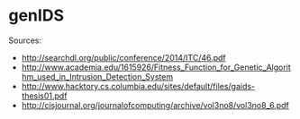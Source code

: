 genIDS
======

Sources:
- http://searchdl.org/public/conference/2014/ITC/46.pdf
- http://www.academia.edu/1615926/Fitness_Function_for_Genetic_Algorithm_used_in_Intrusion_Detection_System
- http://www.hacktory.cs.columbia.edu/sites/default/files/gaids-thesis01.pdf
- http://cisjournal.org/journalofcomputing/archive/vol3no8/vol3no8_6.pdf
